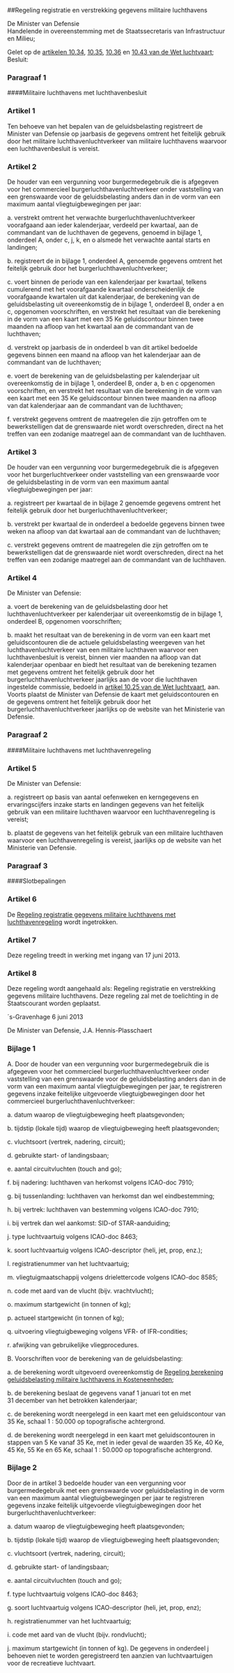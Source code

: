 <meta http-equiv='Content-Type' content='text/html; charset=utf-8' />

##Regeling registratie en verstrekking gegevens militaire luchthavens

De Minister van Defensie  
Handelende in overeenstemming met de Staatssecretaris van Infrastructuur en Milieu;

Gelet op de [artikelen 10.34](../../../../../../../../../wet/wet/luchtvaart/BWBR0005555/README.md), [10.35](../../../../../../../../../wet/wet/luchtvaart/BWBR0005555/README.md), [10.36](../../../../../../../../../wet/wet/luchtvaart/BWBR0005555/README.md) en [10.43 van de Wet luchtvaart](../../../../../../../../../wet/wet/luchtvaart/BWBR0005555/README.md);
Besluit:     
### Paragraaf  1  

####Militaire luchthavens met luchthavenbesluit

### Artikel  1  

Ten behoeve van het bepalen van de geluidsbelasting registreert de Minister van Defensie op jaarbasis de gegevens omtrent het feitelijk gebruik door het militaire luchthavenluchtverkeer van militaire luchthavens waarvoor een luchthavenbesluit is vereist. 

### Artikel  2  

De houder van een vergunning voor burgermedegebruik die is afgegeven voor het commercieel burgerluchthavenluchtverkeer onder vaststelling van een grenswaarde voor de geluidsbelasting anders dan in de vorm van een maximum aantal vliegtuigbewegingen per jaar: 

a. verstrekt omtrent het verwachte burgerluchthavenluchtverkeer voorafgaand aan ieder kalenderjaar, verdeeld per kwartaal, aan de commandant van de luchthaven de gegevens, genoemd in bijlage 1, onderdeel A, onder c, j, k, en o alsmede het verwachte aantal starts en landingen;  

b. registreert de in bijlage 1, onderdeel A, genoemde gegevens omtrent het feitelijk gebruik door het burgerluchthavenluchtverkeer;  

c. voert binnen de periode van een kalenderjaar per kwartaal, telkens cumulerend met het voorafgaande kwartaal onderscheidenlijk de voorafgaande kwartalen uit dat kalenderjaar, de berekening van de geluidsbelasting uit overeenkomstig de in bijlage 1, onderdeel B, onder a en c, opgenomen voorschriften, en verstrekt het resultaat van die berekening in de vorm van een kaart met een 35 Ke geluidscontour binnen twee maanden na afloop van het kwartaal aan de commandant van de luchthaven;  

d. verstrekt op jaarbasis de in onderdeel b van dit artikel bedoelde gegevens binnen een maand na afloop van het kalenderjaar aan de commandant van de luchthaven;  

e. voert de berekening van de geluidsbelasting per kalenderjaar uit overeenkomstig de in bijlage 1, onderdeel B, onder a, b en c opgenomen voorschriften, en verstrekt het resultaat van die berekening in de vorm van een kaart met een 35 Ke geluidscontour binnen twee maanden na afloop van dat kalenderjaar aan de commandant van de luchthaven;  

f. verstrekt gegevens omtrent de maatregelen die zijn getroffen om te bewerkstelligen dat de grenswaarde niet wordt overschreden, direct na het treffen van een zodanige maatregel aan de commandant van de luchthaven.   

### Artikel  3  

De houder van een vergunning voor burgermedegebruik die is afgegeven voor het burgerluchtverkeer onder vaststelling van een grenswaarde voor de geluidsbelasting in de vorm van een maximum aantal vliegtuigbewegingen per jaar: 

a. registreert per kwartaal de in bijlage 2 genoemde gegevens omtrent het feitelijk gebruik door het burgerluchthavenluchtverkeer;  

b. verstrekt per kwartaal de in onderdeel a bedoelde gegevens binnen twee weken na afloop van dat kwartaal aan de commandant van de luchthaven;  

c. verstrekt gegevens omtrent de maatregelen die zijn getroffen om te bewerkstelligen dat de grenswaarde niet wordt overschreden, direct na het treffen van een zodanige maatregel aan de commandant van de luchthaven.   

### Artikel  4  

De Minister van Defensie: 

a. voert de berekening van de geluidsbelasting door het luchthavenluchtverkeer per kalenderjaar uit overeenkomstig de in bijlage 1, onderdeel B, opgenomen voorschriften;  

b. maakt het resultaat van de berekening in de vorm van een kaart met geluidscontouren die de actuele geluidsbelasting weergeven van het luchthavenluchtverkeer van een militaire luchthaven waarvoor een luchthavenbesluit is vereist, binnen vier maanden na afloop van dat kalenderjaar openbaar en biedt het resultaat van de berekening tezamen met gegevens omtrent het feitelijk gebruik door het burgerluchthavenluchtverkeer jaarlijks aan de voor die luchthaven ingestelde commissie, bedoeld in [artikel 10.25 van de Wet luchtvaart](../../../../../../../../../wet/wet/luchtvaart/BWBR0005555/README.md), aan. Voorts plaatst de Minister van Defensie de kaart met geluidscontouren en de gegevens omtrent het feitelijk gebruik door het burgerluchthavenluchtverkeer jaarlijks op de website van het Ministerie van Defensie.   

### Paragraaf  2  

####Militaire luchthavens met luchthavenregeling

### Artikel  5  

De Minister van Defensie: 

a. registreert op basis van aantal oefenweken en kerngegevens en ervaringscijfers inzake starts en landingen gegevens van het feitelijk gebruik van een militaire luchthaven waarvoor een luchthavenregeling is vereist;  

b. plaatst de gegevens van het feitelijk gebruik van een militaire luchthaven waarvoor een luchthavenregeling is vereist, jaarlijks op de website van het Ministerie van Defensie.   

### Paragraaf  3  

####Slotbepalingen

### Artikel  6  

De [Regeling registratie gegevens militaire luchthavens met luchthavenregeling](../../../../../../../../../ministeriele-regeling/regeling/registratie/gegevens/militaire/luchthavens/met/luchthavenregeling/BWBR0028845/README.md) wordt ingetrokken. 

### Artikel  7  

Deze regeling treedt in werking met ingang van 17 juni 2013. 

### Artikel  8  

Deze regeling wordt aangehaald als: Regeling registratie en verstrekking gegevens militaire luchthavens. 
Deze regeling zal met de toelichting in de Staatscourant worden geplaatst.   

´s-Gravenhage 
6 juni 2013   

De 
Minister van Defensie, 
J.A. Hennis-Plasschaert    

### Bijlage  1  

A. Door de houder van een vergunning voor burgermedegebruik die is afgegeven voor het commercieel burgerluchthavenluchtverkeer onder vaststelling van een grenswaarde voor de geluidsbelasting anders dan in de vorm van een maximum aantal vliegtuigbewegingen per jaar, te registreren gegevens inzake feitelijke uitgevoerde vliegtuigbewegingen door het commercieel burgerluchthavenluchtverkeer: 

a. datum waarop de vliegtuigbeweging heeft plaatsgevonden;  

b. tijdstip (lokale tijd) waarop de vliegtuigbeweging heeft plaatsgevonden;  

c. vluchtsoort (vertrek, nadering, circuit);  

d. gebruikte start- of landingsbaan;  

e. aantal circuitvluchten (touch and go);  

f. bij nadering: luchthaven van herkomst volgens ICAO-doc 7910;  

g. bij tussenlanding: luchthaven van herkomst dan wel eindbestemming;  

h. bij vertrek: luchthaven van bestemming volgens ICAO-doc 7910;  

i. bij vertrek dan wel aankomst: SID-of STAR-aanduiding;  

j. type luchtvaartuig volgens ICAO-doc 8463;  

k. soort luchtvaartuig volgens ICAO-descriptor (heli, jet, prop, enz.);  

l. registratienummer van het luchtvaartuig;  

m. vliegtuigmaatschappij volgens drielettercode volgens ICAO-doc 8585;  

n. code met aard van de vlucht (bijv. vrachtvlucht);  

o. maximum startgewicht (in tonnen of kg);  

p. actueel startgewicht (in tonnen of kg);  

q. uitvoering vliegtuigbeweging volgens VFR- of IFR-condities;  

r. afwijking van gebruikelijke vliegprocedures.    

B. Voorschriften voor de berekening van de geluidsbelasting: 

a. de berekening wordt uitgevoerd overeenkomstig de [Regeling berekening geluidsbelasting militaire luchthavens in Kosteneenheden](../../../../../../../../../ministeriele-regeling/regelingberekening/geluidsbelasting/militaire/luchthavens/in/etc/BWBR0031639/README.md);  

b. de berekening beslaat de gegevens vanaf 1 januari tot en met 31 december van het betrokken kalenderjaar;  

c. de berekening wordt neergelegd in een kaart met een geluidscontour van 35 Ke, schaal 1 : 50.000 op topografische achtergrond.  

d. de berekening wordt neergelegd in een kaart met geluidscontouren in stappen van 5 Ke vanaf 35 Ke, met in ieder geval de waarden 35 Ke, 40 Ke, 45 Ke, 55 Ke en 65 Ke, schaal 1 : 50.000 op topografische achtergrond.     

### Bijlage  2  

Door de in artikel 3 bedoelde houder van een vergunning voor burgermedegebruik met een grenswaarde voor geluidsbelasting in de vorm van een maximum aantal vliegtuigbewegingen per jaar te registreren gegevens inzake feitelijk uitgevoerde vliegtuigbewegingen door het burgerluchthavenluchtverkeer: 

a. datum waarop de vliegtuigbeweging heeft plaatsgevonden;  

b. tijdstip (lokale tijd) waarop de vliegtuigbeweging heeft plaatsgevonden;  

c. vluchtsoort (vertrek, nadering, circuit);  

d. gebruikte start- of landingsbaan;  

e. aantal circuitvluchten (touch and go);  

f. type luchtvaartuig volgens ICAO-doc 8463;  

g. soort luchtvaartuig volgens ICAO-descriptor (heli, jet, prop, enz);  

h. registratienummer van het luchtvaartuig;  

i. code met aard van de vlucht (bijv. rondvlucht);  

j. maximum startgewicht (in tonnen of kg).   De gegevens in onderdeel j behoeven niet te worden geregistreerd ten aanzien van luchtvaartuigen voor de recreatieve luchtvaart. 
